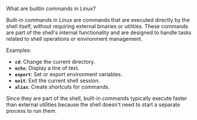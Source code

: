 What are builtin commands in Linux?

Built-in commands in Linux are commands that are executed directly by the shell itself, without requiring external binaries or utilities. These commands are part of the shell's internal functionality and are designed to handle tasks related to shell operations or environment management.

Examples:

- **`cd`**: Change the current directory.
- **`echo`**: Display a line of text.
- **`export`**: Set or export environment variables.
- **`exit`**: Exit the current shell session.
- **`alias`**: Create shortcuts for commands.

Since they are part of the shell, built-in commands typically execute faster than external utilities because the shell doesn't need to start a separate process to run them.
